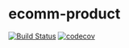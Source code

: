 # ecomm-product
[![Build Status](https://travis-ci.org/akshayjp123/ecomm-category.svg?branch=master)](https://travis-ci.org/akshayjp123/ecomm-category)
[![codecov](https://codecov.io/gh/akshayjp123/ecomm-product/branch/master/graph/badge.svg)](https://codecov.io/gh/akshayjp123/ecomm-product)